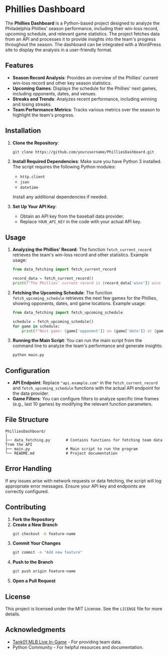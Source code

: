 # Phillies Dashboard

The **Phillies Dashboard** is a Python-based project designed to analyze the Philadelphia Phillies' season performance, including their win-loss record, upcoming schedule, and relevant game statistics. The project fetches data from an API and processes it to provide insights into the team's progress throughout the season. The dashboard can be integrated with a WordPress site to display the analysis in a user-friendly format.

## Features

- **Season Record Analysis**: Provides an overview of the Phillies' current win-loss record and other key season statistics.
- **Upcoming Games**: Displays the schedule for the Phillies' next games, including opponents, dates, and venues.
- **Streaks and Trends**: Analyzes recent performance, including winning and losing streaks.
- **Team Performance Metrics**: Tracks various metrics over the season to highlight the team's progress.

## Installation

1. **Clone the Repository**:
   ```bash
   git clone https://github.com/yourusername/PhilliesDashboard.git
   ```

2. **Install Required Dependencies**:
   Make sure you have Python 3 installed. The script requires the following Python modules:
   - `http.client`
   - `json`
   - `datetime`

   Install any additional dependencies if needed.

3. **Set Up Your API Key**:
   - Obtain an API key from the baseball data provider.
   - Replace `YOUR_API_KEY` in the code with your actual API key.

## Usage

1. **Analyzing the Phillies' Record**:
   The function `fetch_current_record` retrieves the team's win-loss record and other statistics. Example usage:

   ```python
   from data_fetching import fetch_current_record
   
   record_data = fetch_current_record()
   print(f"The Phillies' current record is {record_data['wins']} wins and {record_data['losses']} losses.")
   ```

2. **Fetching the Upcoming Schedule**:
   The function `fetch_upcoming_schedule` retrieves the next few games for the Phillies, showing opponents, dates, and game locations. Example usage:

   ```python
   from data_fetching import fetch_upcoming_schedule
   
   schedule = fetch_upcoming_schedule()
   for game in schedule:
       print(f"Next game: {game['opponent']} on {game['date']} at {game['venue']}")
   ```

3. **Running the Main Script**:
   You can run the main script from the command line to analyze the team's performance and generate insights:
   ```bash
   python main.py
   ```

## Configuration

- **API Endpoint**: Replace `"api.example.com"` in the `fetch_current_record` and `fetch_upcoming_schedule` functions with the actual API endpoint for the data provider.
- **Game Filters**: You can configure filters to analyze specific time frames (e.g., last 10 games) by modifying the relevant function parameters.

## File Structure

```
PhilliesDashboard/
│
├── data_fetching.py       # Contains functions for fetching team data from the API
├── main.py                # Main script to run the program
└── README.md              # Project documentation
```

## Error Handling

If any issues arise with network requests or data fetching, the script will log appropriate error messages. Ensure your API key and endpoints are correctly configured.

## Contributing

1. **Fork the Repository**
2. **Create a New Branch**
   ```bash
   git checkout -b feature-name
   ```
3. **Commit Your Changes**
   ```bash
   git commit -m "Add new feature"
   ```
4. **Push to the Branch**
   ```bash
   git push origin feature-name
   ```
5. **Open a Pull Request**

## License

This project is licensed under the MIT License. See the `LICENSE` file for more details.

## Acknowledgments

- [Tank01 MLB Live In-Game]([https://api.example.com](https://rapidapi.com/tank01/api/tank01-mlb-live-in-game-real-time-statistics/playground/apiendpoint_ace7dee9-2aab-4836-be4b-95e483cdb8e5)) - For providing team data.
- Python Community - For helpful resources and documentation.
